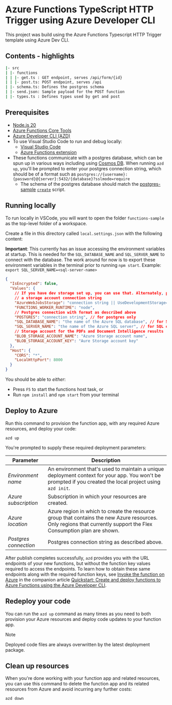 # Azure Functions TypeScript HTTP Trigger using Azure Developer CLI

This project was build using the Azure Functions Typescript HTTP Trigger template using Azure Dev CLI.

## Contents - highlights

```sh
|- src
| |- functions
| | |- get.ts : GET endpoint, serves /api/form/{id}
| | |- post.ts: POST endpoint, serves /api
| |- schema.ts: Defines the postgres schema
| |- send.json: Sample payload for the POST function
| |- types.ts : Defines types used by get and post
```

## Prerequisites

+ [Node.js 20](https://www.nodejs.org/)
+ [Azure Functions Core Tools](https://learn.microsoft.com/azure/azure-functions/functions-run-local?pivots=programming-language-typescript#install-the-azure-functions-core-tools)
+ [Azure Developer CLI (AZD)](https://learn.microsoft.com/azure/developer/azure-developer-cli/install-azd)
+ To use Visual Studio Code to run and debug locally:
  + [Visual Studio Code](https://code.visualstudio.com/)
  + [Azure Functions extension](https://marketplace.visualstudio.com/items?itemName=ms-azuretools.vscode-azurefunctions)
+ These functions communicate with a postgres database, which can be spun up in various ways including using [Cosmos DB](https://learn.microsoft.com/en-us/azure/cosmos-db/postgresql/quickstart-create-portal). When running `azd up`, you'll be prompted to enter your postgres connection string, which should be of a format such as `postgres://{username}:{password}@{server}:5432/{database}?sslmode=require`
  + The schema of the postgres database should match the [postgres-sample](../postgres-sample/) [`create`](../postgres-sample/create.sql) script.

## Running locally

To run locally in VSCode, you will want to open the folder `functions-sample` as the top-level folder of a workspace.

Create a file in this directory called `local.settings.json` with the following content:


**Important**: This currently has an issue accessing the environment variables at startup. This is needed for the `SQL_DATABASE_NAME` and `SQL_SERVER_NAME` to connect with the database. The work around for now is to export these environment variables in the terminal prior to running `npm start`. Example: `export SQL_SERVER_NAME=<sql-server-name>`

```json
{
  "IsEncrypted": false,
  "Values": {
    // If you have dev storage set up, you can use that. Alternately, provide
    // a storage account connection string
    "AzureWebJobsStorage": "connection string || UseDevelopmentStorage=true",
    "FUNCTIONS_WORKER_RUNTIME": "node",
    // Postgres connection with format as described above
    "POSTGRES": "connection string", // for postgres only
    "SQL_DATABASE_NAME": "the name of the Azure SQL database", // for SQL only
    "SQL_SERVER_NAME": "the name of the Azure SQL server", // for SQL only
    // Storage account for the PDFs and Document Intelligence results
    "BLOB_STORAGE_ACCOUNT_NAME": "Azure Storage account name",
    "BLOB_STORAGE_ACCOUNT_KEY": "Aure Storage account key"
  },
  "Host": {
    "CORS": "*",
    "LocalHttpPort": 8000
  }
}
```

You should be able to *either*:

- Press `F5` to start the functions host task, or
- Run `npm install` and `npm start` from your terminal

## Deploy to Azure

Run this command to provision the function app, with any required Azure resources, and deploy your code:

```shell
azd up
```

You're prompted to supply these required deployment parameters:

| Parameter | Description |
| ---- | ---- |
| _Environment name_ | An environment that's used to maintain a unique deployment context for your app. You won't be prompted if you created the local project using `azd init`.|
| _Azure subscription_ | Subscription in which your resources are created.|
| _Azure location_ | Azure region in which to create the resource group that contains the new Azure resources. Only regions that currently support the Flex Consumption plan are shown.|
| _Postgres connection_ | Postgres connection string as described above. |

After publish completes successfully, `azd` provides you with the URL endpoints of your new functions, but without the function key values required to access the endpoints. To learn how to obtain these same endpoints along with the required function keys, see [Invoke the function on Azure](https://learn.microsoft.com/azure/azure-functions/create-first-function-azure-developer-cli?pivots=programming-language-typescript#invoke-the-function-on-azure) in the companion article [Quickstart: Create and deploy functions to Azure Functions using the Azure Developer CLI](https://learn.microsoft.com/azure/azure-functions/create-first-function-azure-developer-cli?pivots=programming-language-typescript).

## Redeploy your code

You can run the `azd up` command as many times as you need to both provision your Azure resources and deploy code updates to your function app.

>[!NOTE]
>Deployed code files are always overwritten by the latest deployment package.

## Clean up resources

When you're done working with your function app and related resources, you can use this command to delete the function app and its related resources from Azure and avoid incurring any further costs:

```shell
azd down
```
